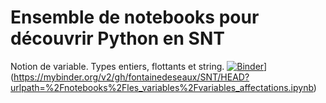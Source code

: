 # Ensemble de notebooks pour découvrir Python en SNT
Notion de variable. Types entiers, flottants et string.
[![Binder](https://mybinder.org/badge_logo.svg)](https://mybinder.org/badge_logo.svg)](https://mybinder.org/v2/gh/fontainedeseaux/SNT/HEAD?urlpath=%2Fnotebooks%2Fles_variables%2Fvariables_affectations.ipynb)
